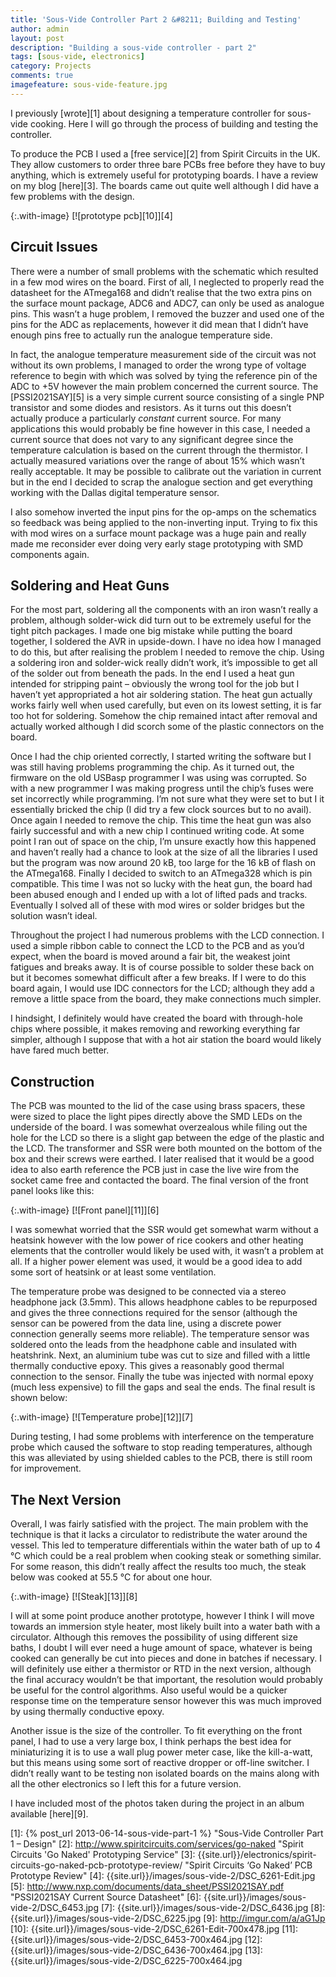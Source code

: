 ```yaml
---
title: 'Sous-Vide Controller Part 2 &#8211; Building and Testing'
author: admin
layout: post
description: "Building a sous-vide controller - part 2"
tags: [sous-vide, electronics]
category: Projects
comments: true
imagefeature: sous-vide-feature.jpg
---
```


I previously [wrote][1] about designing a temperature controller for sous-vide
cooking. Here I will go through the process of building and testing the
controller.

To produce the PCB I used a [free service][2] from Spirit Circuits in the UK. They allow customers to order three bare PCBs free before they have to buy anything, which is extremely useful for prototyping boards. I have a review on my blog [here][3]. The boards came out quite well although I did have a few problems with the design.

{:.with-image}
[![prototype pcb][10]][4]

## Circuit Issues

There were a number of small problems with the schematic which resulted in a few mod wires on the board. First of all, I neglected to properly read the datasheet for the ATmega168 and didn&#8217;t realise that the two extra pins on the surface mount package, ADC6 and ADC7, can only be used as analogue pins. This wasn&#8217;t a huge problem, I removed the buzzer and used one of the pins for the ADC as replacements, however it did mean that I didn&#8217;t have enough pins free to actually run the analogue temperature side.

In fact, the analogue temperature measurement side of the circuit was not without its own problems, I managed to order the wrong type of voltage reference to begin with which was solved by tying the reference pin of the ADC to +5V however the main problem concerned the current source. The [PSSI2021SAY][5] is a very simple current source consisting of a single PNP transistor and some diodes and resistors. As it turns out this doesn&#8217;t actually produce a particularly *constant* current source. For many applications this would probably be fine however in this case, I needed a current source that does not vary to any significant degree since the temperature calculation is based on the current through the thermistor. I actually measured variations over the range of about 15% which wasn&#8217;t really acceptable. It may be possible to calibrate out the variation in current but in the end I decided to scrap the analogue section and get everything working with the Dallas digital temperature sensor.

I also somehow inverted the input pins for the op-amps on the schematics so feedback was being applied to the non-inverting input. Trying to fix this with mod wires on a surface mount package was a huge pain and really made me reconsider ever doing very early stage prototyping with SMD components again.

## Soldering and Heat Guns

For the most part, soldering all the components with an iron wasn&#8217;t really a problem, although solder-wick did turn out to be extremely useful for the tight pitch packages. I made one big mistake while putting the board together, I soldered the AVR in upside-down. I have no idea how I managed to do this, but after realising the problem I needed to remove the chip. Using a soldering iron and solder-wick really didn&#8217;t work, it&#8217;s impossible to get all of the solder out from beneath the pads. In the end I used a heat gun intended for stripping paint &#8211; obviously the wrong tool for the job but I haven&#8217;t yet appropriated a hot air soldering station. The heat gun actually works fairly well when used carefully, but even on its lowest setting, it is far too hot for soldering. Somehow the chip remained intact after removal and actually worked although I did scorch some of the plastic connectors on the board.

Once I had the chip oriented correctly, I started writing the software but I was still having problems programming the chip. As it turned out, the firmware on the old USBasp programmer I was using was corrupted. So with a new programmer I was making progress until the chip&#8217;s fuses were set incorrectly while programming. I&#8217;m not sure what they were set to but I it essentially bricked the chip (I did try a few clock sources but to no avail). Once again I needed to remove the chip. This time the heat gun was also fairly successful and with a new chip I continued writing code. At some point I ran out of space on the chip, I&#8217;m unsure exactly how this happened and haven&#8217;t really had a chance to look at the size of all the libraries I used but the program was now around 20 kB, too large for the 16 kB of flash on the ATmega168. Finally I decided to switch to an ATmega328 which is pin compatible. This time I was not so lucky with the heat gun, the board had been abused enough and I ended up with a lot of lifted pads and tracks. Eventually I solved all of these with mod wires or solder bridges but the solution wasn&#8217;t ideal.

Throughout the project I had numerous problems with the LCD connection. I used a simple ribbon cable to connect the LCD to the PCB and as you&#8217;d expect, when the board is moved around a fair bit, the weakest joint fatigues and breaks away. It is of course possible to solder these back on but it becomes somewhat difficult after a few breaks. If I were to do this board again, I would use IDC connectors for the LCD; although they add a remove a little space from the board, they make connections much simpler.

I hindsight, I definitely would have created the board with through-hole chips where possible, it makes removing and reworking everything far simpler, although I suppose that with a hot air station the board would likely have fared much better.

## Construction

The PCB was mounted to the lid of the case using brass spacers, these were sized to place the light pipes directly above the SMD LEDs on the underside of the board. I was somewhat overzealous while filing out the hole for the LCD so there is a slight gap between the edge of the plastic and the LCD. The transformer and SSR were both mounted on the bottom of the box and their screws were earthed. I later realised that it would be a good idea to also earth reference the PCB just in case the live wire from the socket came free and contacted the board. The final version of the front panel looks like this:

{:.with-image}
[![Front panel][11]][6]

I was somewhat worried that the SSR would get somewhat warm without a heatsink however with the low power of rice cookers and other heating elements that the controller would likely be used with, it wasn&#8217;t a problem at all. If a higher power element was used, it would be a good idea to add some sort of heatsink or at least some ventilation.

The temperature probe was designed to be connected via a stereo headphone jack (3.5mm). This allows headphone cables to be repurposed and gives the three connections required for the sensor (although the sensor can be powered from the data line, using a discrete power connection generally seems more reliable). The temperature sensor was soldered onto the leads from the headphone cable and insulated with heatshrink. Next, an aluminium tube was cut to size and filled with a little thermally conductive epoxy. This gives a reasonably good thermal connection to the sensor. Finally the tube was injected with normal epoxy (much less expensive) to fill the gaps and seal the ends. The final result is shown below:

{:.with-image}
[![Temperature probe][12]][7]

During testing, I had some problems with interference on the temperature probe which caused the software to stop reading temperatures, although this was alleviated by using shielded cables to the PCB, there is still room for improvement.

## The Next Version

Overall, I was fairly satisfied with the project. The main problem with the technique is that it lacks a circulator to redistribute the water around the vessel. This led to temperature differentials within the water bath of up to 4 °C which could be a real problem when cooking steak or something similar. For some reason, this didn&#8217;t really affect the results too much, the steak below was cooked at 55.5 °C for about one hour.

{:.with-image}
[![Steak][13]][8]


I will at some point produce another prototype, however I think I will move towards an immersion style heater, most likely built into a water bath with a circulator. Although this removes the possibility of using different size baths, I doubt I will ever need a huge amount of space, whatever is being cooked can generally be cut into pieces and done in batches if necessary. I will definitely use either a thermistor or RTD in the next version, although the final accuracy wouldn&#8217;t be that important, the resolution would probably be useful for the control algorithms. Also useful would be a quicker response time on the temperature sensor however this was much improved by using thermally conductive epoxy.

Another issue is the size of the controller. To fit everything on the front panel, I had to use a very large box, I think perhaps the best idea for miniaturizing it is to use a wall plug power meter case, like the kill-a-watt, but this means using some sort of reactive dropper or off-line switcher. I didn&#8217;t really want to be testing non isolated boards on the mains along with all the other electronics so I left this for a future version.

I have included most of the photos taken during the project in an album available [here][9].

 [1]: {% post_url 2013-06-14-sous-vide-part-1 %} "Sous-Vide Controller Part 1 – Design"
 [2]: http://www.spiritcircuits.com/services/go-naked "Spirit Circuits 'Go Naked' Prototyping Service"
 [3]: {{site.url}}/electronics/spirit-circuits-go-naked-pcb-prototype-review/ "Spirit Circuits ‘Go Naked’ PCB Prototype Review"
 [4]: {{site.url}}/images/sous-vide-2/DSC_6261-Edit.jpg
 [5]: http://www.nxp.com/documents/data_sheet/PSSI2021SAY.pdf‎ "PSSI2021SAY Current Source Datasheet"
 [6]: {{site.url}}/images/sous-vide-2/DSC_6453.jpg
 [7]: {{site.url}}/images/sous-vide-2/DSC_6436.jpg
 [8]: {{site.url}}/images/sous-vide-2/DSC_6225.jpg
 [9]: http://imgur.com/a/aG1Jp
 [10]: {{site.url}}/images/sous-vide-2/DSC_6261-Edit-700x478.jpg
 [11]: {{site.url}}/images/sous-vide-2/DSC_6453-700x464.jpg
 [12]: {{site.url}}/images/sous-vide-2/DSC_6436-700x464.jpg
 [13]: {{site.url}}/images/sous-vide-2/DSC_6225-700x464.jpg


